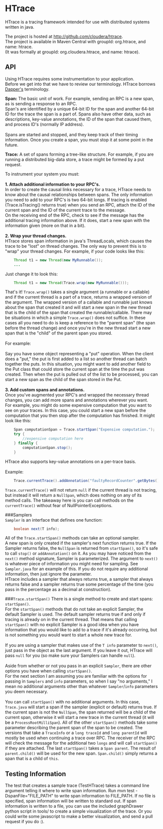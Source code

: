HTrace
======
HTrace is a tracing framework intended for use with distributed systems written in java.  

The project is hosted at http://github.com/cloudera/htrace.  
The project is available in Maven Central with groupId: org.htrace, and name: htrace.  
(It was formally at groupId: org.cloudera.htrace, and name: htrace).  

API
---
Using HTrace requires some instrumentation to your application.  
Before we get into that we have to review our terminology.  HTrace
borrows [Dapper's](http://research.google.com/pubs/pub36356.html)
terminology.  
  
<b>Span:</b> The basic unit of work. For example, sending an RPC is a
new span, as is sending a response to an RPC.  
Span's are identified by a unique 64-bit ID for the span and another
64-bit ID for the trace the span is a part of.  Spans also have other
data, such as descriptions, key-value annotations, the ID of the span
that caused them, and process ID's (normally IP address).  
<br>
Spans are started and stopped, and they keep track of their timing
information.  Once you create a span, you must stop it at some point
in the future.  
  
<b>Trace:</b> A set of spans forming a tree-like structure.  For
example, if you are running a distributed big-data store, a trace
might be formed by a put request. 

To instrument your system you must:  
<br>
<b>1. Attach additional information to your RPC's.</b>  
In order to create the causal links necessary for a trace, HTrace
needs to know about the causal
relationships between spans.  The only information you need to add to
your RPC's is two 64-bit longs.  If tracing is enabled (Trace.isTracing()
returns true) when you send an RPC, attach the ID of the current span
and the ID of the current trace to the message.  
On the receiving end of the RPC, check to see if the message has the
additional tracing information above.  If it does, start a new span
with the information given (more on that in a bit).  
<br>
<b>2. Wrap your thread changes.</b>  
HTrace stores span information in java's ThreadLocals, which causes
the trace to be "lost" on thread changes. The only way to prevent
this is to "wrap" your thread changes. For example, if your code looks
like this:

````java
    Thread t1 = new Thread(new MyRunnable());
    ...  
````

Just change it to look this:  

````java
    Thread t1 = new Thread(Trace.wrap(new MyRunnable()));
````

That's it! `Trace.wrap()` takes a single argument (a runnable or a
callable) and if the current thread is a part of a trace, returns a
wrapped version of the argument.  The wrapped version of a callable
and runnable just knows about the span that created it and will start
a new span in the new thread that is the child of the span that
created the runnable/callable.  There may be situations in which a
simple `Trace.wrap()` does not suffice.  In these cases all you need
to do is keep a reference to the "parent span" (the span before the
thread change) and once you're in the new thread start a new span that
is the "child" of the parent span you stored.  
<br>
For example:  
<br>
Say you have some object representing a "put" operation.  When the
client does a "put," the put is first added to a list so another
thread can batch together the puts. In this situation, you
might want to add another field to the Put class that could store the
current span at the time the put was created.  Then when the put is
pulled out of the list to be processed, you can start a new span as
the child of the span stored in the Put.  
<br>
<b>3. Add custom spans and annotations.</b>  
Once you've augmented your RPC's and wrapped the necessary thread
changes, you can add more spans and annotations wherever you want.  
For example, you might do some expensive computation that you want to
see on your traces.  In this case, you could start a new span before
the computation that you then stop after the computation has
finished. It might look like this:  

````java
    Span computationSpan = Trace.startSpan("Expensive computation.");  
    try {  
        //expensive computation here  
    } finally {  
        computationSpan.stop();  
    }  
````

HTrace also supports key-value annotations on a per-trace basis.  
<br>
Example:

````java
    Trace.currentTrace().addAnnotation("faultyRecordCounter".getBytes(), "1".getBytes());
````

`Trace.currentTrace()` will not return `null` if the current thread is
not tracing, but instead it will return a `NullSpan`, which does
nothing on any of its method calls. The takeaway here is you can call
methods on the `currentTrace()` without fear of NullPointerExceptions.

###Samplers  
`Sampler` is an interface that defines one function:  

````java
    boolean next(T info);
````

All of the `Trace.startSpan()` methods can take an optional sampler.  
A new span is only created if the sampler's next function returns
true.  If the Sampler returns false, the `NullSpan` is returned from
`startSpan()`, so it's safe to call `stop()` or `addAnnotation()` on it.
As you may have noticed from the `next()` method signature, Sampler is
parameterized.  The argument to `next()` is whatever piece of
information you might need for sampling.  See `Sampler.java` for an
example of this.  If you do not require any additional information,
then just ignore the parameter.  
HTrace includes  a sampler that always returns true, a
sampler that always returns false and a sampler returns true some
percentage of the time (you pass in the percentage as a decimal at construction). 

###`Trace.startSpan()` 
There is a single method to create and start spans: `startSpan()`.  
For the `startSpan()` methods that do not take an explicit Sampler, the
default Sampler is used.  The default sampler returns true if and only
if tracing is already on in the current thread.  That means that
calling `startSpan()` with no explicit Sampler is a good idea when you
have information that you would like to add to a trace if it's already
occurring, but is not something you would want to start a whole new
trace for.  
<br>
If you are using a sampler that makes use of the `T info` parameter to
`next()`, just pass in the object as the last argument.  If you leave it
out, HTrace will pass `null` for you (so make sure your Samplers can
handle `null`).  
<br>
Aside from whether or not you pass in an explicit `Sampler`, there are
other options you have when calling `startSpan()`.  
For the next section I am assuming you are familiar with the options
for passing in `Samplers` and `info` parameters, so when I say "no
arguments," I mean no additional arguments other than whatever
`Sampler`/`info` parameters you deem necessary.  
<br>
You can call `startSpan()` with no additional arguments.
In this case, `Trace.java` will start a span if the sampler (explicit
or default) returns true. If the current span is not the `NullSpan`, the span
returned will be a child of the current span, otherwise it will start
a new trace in the current thread (it will be a
`ProcessRootMilliSpan`). All of the other `startSpan()` methods take some
parameter describing the parent span of the span to be created. The
versions that take a `TraceInfo` or a `long traceId` and `long
parentId` will mostly be used when continuing a trace over RPC. The
receiver of the RPC will check the message for the additional two
`longs` and will call `startSpan()` if they are attached.  The last
`startSpan()` takes a `Span parent`.  The result of `parent.child()`
will be used for the new span.  `Span.child()` simply returns a span
that is a child of `this`. 

Testing Information
-------------------------------

The test that creates a sample trace (TestHTrace) takes a command line argument telling it where to write span information. Run mvn test -DspanFile="FILE\_PATH" to write span information to FILE_PATH. If no file is specified, span information will be written to standard out. If span information is written to a file, you can use the included graphDrawer python script in tools/ to create a simple visualization of the trace. Or you could write some javascript to make a better visualization, and send a pull request if you do :). 
